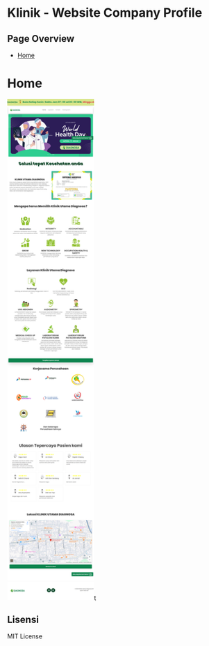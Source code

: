 # Klinik - Website Company Profile

<h2>Page Overview</h2>

- [Home](https://9riffegndi.github.io/KlinikUtamaDiagnosa/)

# Home

<img src="./assets/Overview/home.png" alt="Logo Klinik" width="200"/>t

## Lisensi

MIT License

